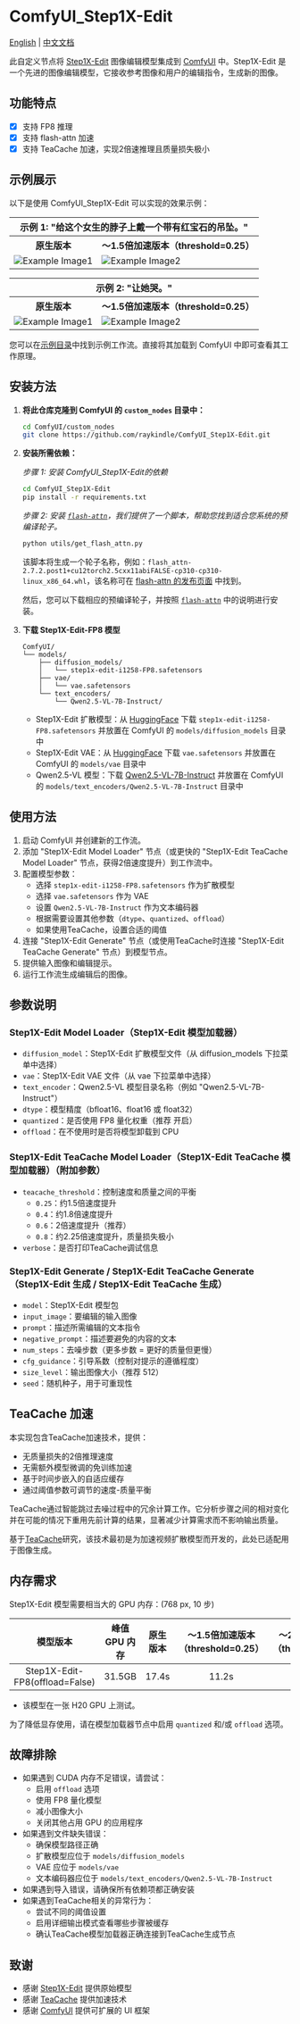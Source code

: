 # ComfyUI_Step1X-Edit

[English](README.md) | [中文文档](README_CN.md)

此自定义节点将 [Step1X-Edit](https://github.com/stepfun-ai/Step1X-Edit) 图像编辑模型集成到 [ComfyUI](https://github.com/comfyanonymous/ComfyUI) 中。Step1X-Edit 是一个先进的图像编辑模型，它接收参考图像和用户的编辑指令，生成新的图像。

## 功能特点

- [x] 支持 FP8 推理
- [x] 支持 flash-attn 加速
- [x] 支持 TeaCache 加速，实现2倍速推理且质量损失极小

## 示例展示

以下是使用 ComfyUI_Step1X-Edit 可以实现的效果示例：

<table>
  <tr>
    <th colspan="2" style="text-align: center">示例 1: "给这个女生的脖子上戴一个带有红宝石的吊坠。"</th>
  </tr>
  <tr>
    <th style="text-align: center">原生版本</th>
    <th style="text-align: center">～1.5倍加速版本（threshold=0.25）</th>
  </tr>
  <tr>
    <td><img src="examples/0000.jpg" alt="Example Image1"></td>
    <td><img src="examples/0000_fast_0.25.jpg" alt="Example Image2"></td>
  </tr>
</table>

<table>
  <tr>
    <th colspan="2" style="text-align: center">示例 2: "让她哭。"</th>
  </tr>
  <tr>
    <th style="text-align: center">原生版本</th>
    <th style="text-align: center">～1.5倍加速版本（threshold=0.25）</th>
  </tr>
  <tr>
    <td><img src="examples/0001.jpg" alt="Example Image1"></td>
    <td><img src="examples/0001_fast_0.25.jpg" alt="Example Image2"></td>
  </tr>
</table>

您可以在[示例目录](examples/step1x_edit_example.json)中找到示例工作流。直接将其加载到 ComfyUI 中即可查看其工作原理。

## 安装方法

1.  **将此仓库克隆到 ComfyUI 的 `custom_nodes` 目录中：**
    ```bash
    cd ComfyUI/custom_nodes
    git clone https://github.com/raykindle/ComfyUI_Step1X-Edit.git
    ```

2.  **安装所需依赖：**

    *步骤 1: 安装 ComfyUI_Step1X-Edit的依赖*
    ```bash
    cd ComfyUI_Step1X-Edit
    pip install -r requirements.txt
    ```

    *步骤 2: 安装 [`flash-attn`](https://github.com/Dao-AILab/flash-attention)，我们提供了一个脚本，帮助您找到适合您系统的预编译轮子。*
    ```bash
    python utils/get_flash_attn.py
    ```
    该脚本将生成一个轮子名称，例如：`flash_attn-2.7.2.post1+cu12torch2.5cxx11abiFALSE-cp310-cp310-linux_x86_64.whl`，该名称可在 [flash-attn 的发布页面](https://github.com/Dao-AILab/flash-attention/releases) 中找到。

    然后，您可以下载相应的预编译轮子，并按照 [`flash-attn`](https://github.com/Dao-AILab/flash-attention) 中的说明进行安装。

3.  **下载 Step1X-Edit-FP8 模型**
    ```
    ComfyUI/
    └── models/
        ├── diffusion_models/
        │   └── step1x-edit-i1258-FP8.safetensors
        ├── vae/
        │   └── vae.safetensors
        └── text_encoders/
            └── Qwen2.5-VL-7B-Instruct/
    ```
    - Step1X-Edit 扩散模型：从 [HuggingFace](https://huggingface.co/meimeilook/Step1X-Edit-FP8/tree/main) 下载 `step1x-edit-i1258-FP8.safetensors` 并放置在 ComfyUI 的 `models/diffusion_models` 目录中
    - Step1X-Edit VAE：从 [HuggingFace](https://huggingface.co/meimeilook/Step1X-Edit-FP8/tree/main) 下载 `vae.safetensors` 并放置在 ComfyUI 的 `models/vae` 目录中
    - Qwen2.5-VL 模型：下载 [Qwen2.5-VL-7B-Instruct](https://huggingface.co/Qwen/Qwen2.5-VL-7B-Instruct/tree/main) 并放置在 ComfyUI 的 `models/text_encoders/Qwen2.5-VL-7B-Instruct` 目录中


## 使用方法

1. 启动 ComfyUI 并创建新的工作流。
2. 添加 "Step1X-Edit Model Loader" 节点（或更快的 "Step1X-Edit TeaCache Model Loader" 节点，获得2倍速度提升）到工作流中。
3. 配置模型参数：
    - 选择 `step1x-edit-i1258-FP8.safetensors` 作为扩散模型
    - 选择 `vae.safetensors` 作为 VAE
    - 设置 `Qwen2.5-VL-7B-Instruct` 作为文本编码器
    - 根据需要设置其他参数（`dtype`、`quantized`、`offload`）
    - 如果使用TeaCache，设置合适的阈值
4. 连接 "Step1X-Edit Generate" 节点（或使用TeaCache时连接 "Step1X-Edit TeaCache Generate" 节点）到模型节点。
5. 提供输入图像和编辑提示。
6. 运行工作流生成编辑后的图像。

## 参数说明

### Step1X-Edit Model Loader（Step1X-Edit 模型加载器）

- `diffusion_model`：Step1X-Edit 扩散模型文件（从 diffusion_models 下拉菜单中选择）
- `vae`：Step1X-Edit VAE 文件（从 vae 下拉菜单中选择）
- `text_encoder`：Qwen2.5-VL 模型目录名称（例如 "Qwen2.5-VL-7B-Instruct"）
- `dtype`：模型精度（bfloat16、float16 或 float32）
- `quantized`：是否使用 FP8 量化权重（推荐 开启）
- `offload`：在不使用时是否将模型卸载到 CPU

### Step1X-Edit TeaCache Model Loader（Step1X-Edit TeaCache 模型加载器）（附加参数）

- `teacache_threshold`：控制速度和质量之间的平衡
  - `0.25`：约1.5倍速度提升
  - `0.4`：约1.8倍速度提升
  - `0.6`：2倍速度提升（推荐）
  - `0.8`：约2.25倍速度提升，质量损失极小
- `verbose`：是否打印TeaCache调试信息

### Step1X-Edit Generate / Step1X-Edit TeaCache Generate（Step1X-Edit 生成 / Step1X-Edit TeaCache 生成）

- `model`：Step1X-Edit 模型包
- `input_image`：要编辑的输入图像
- `prompt`：描述所需编辑的文本指令
- `negative_prompt`：描述要避免的内容的文本
- `num_steps`：去噪步数（更多步数 = 更好的质量但更慢）
- `cfg_guidance`：引导系数（控制对提示的遵循程度）
- `size_level`：输出图像大小（推荐 512）
- `seed`：随机种子，用于可重现性

## TeaCache 加速

本实现包含TeaCache加速技术，提供：

- 无质量损失的2倍推理速度
- 无需额外模型微调的免训练加速
- 基于时间步嵌入的自适应缓存
- 通过阈值参数可调节的速度-质量平衡

TeaCache通过智能跳过去噪过程中的冗余计算工作。它分析步骤之间的相对变化并在可能的情况下重用先前计算的结果，显著减少计算需求而不影响输出质量。

基于[TeaCache](https://github.com/LiewFeng/TeaCache)研究，该技术最初是为加速视频扩散模型而开发的，此处已适配用于图像生成。

## 内存需求

Step1X-Edit 模型需要相当大的 GPU 内存：(768 px, 10 步)

|     模型版本   |     峰值 GPU 内存 | 原生版本 | ～1.5倍加速版本（threshold=0.25） | ～2.0倍加速版本（threshold=0.6） |
|:------------:|:------------:|:------------:|:------------:|:------------:|
| Step1X-Edit-FP8(offload=False)   |       31.5GB     | 17.4s | 11.2s | 7.8s |

* 该模型在一张 H20 GPU 上测试。

为了降低显存使用，请在模型加载器节点中启用 `quantized` 和/或 `offload` 选项。

## 故障排除

- 如果遇到 CUDA 内存不足错误，请尝试：
  - 启用 `offload` 选项
  - 使用 FP8 量化模型
  - 减小图像大小
  - 关闭其他占用 GPU 的应用程序
- 如果遇到文件缺失错误：
  - 确保模型路径正确
  - 扩散模型应位于 `models/diffusion_models`
  - VAE 应位于 `models/vae`
  - 文本编码器应位于 `models/text_encoders/Qwen2.5-VL-7B-Instruct`
- 如果遇到导入错误，请确保所有依赖项都正确安装
- 如果遇到TeaCache相关的异常行为：
  - 尝试不同的阈值设置
  - 启用详细输出模式查看哪些步骤被缓存
  - 确认TeaCache模型加载器正确连接到TeaCache生成节点

## 致谢

- 感谢 [Step1X-Edit](https://github.com/stepfun-ai/Step1X-Edit) 提供原始模型
- 感谢 [TeaCache](https://github.com/LiewFeng/TeaCache) 提供加速技术
- 感谢 [ComfyUI](https://github.com/comfyanonymous/ComfyUI) 提供可扩展的 UI 框架